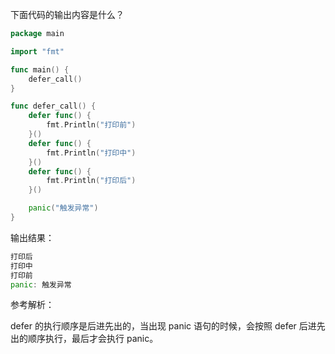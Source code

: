 下面代码的输出内容是什么？

```go
package main

import "fmt"

func main() {
	defer_call()
}

func defer_call() {
	defer func() {
		fmt.Println("打印前")
	}()
	defer func() {
		fmt.Println("打印中")
	}()
	defer func() {
		fmt.Println("打印后")
	}()

	panic("触发异常")
}

```

输出结果：

```go
打印后
打印中
打印前
panic: 触发异常
```

参考解析：

defer 的执行顺序是后进先出的，当出现 panic 语句的时候，会按照 defer 后进先出的顺序执行，最后才会执行 panic。